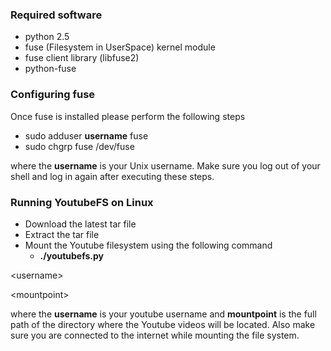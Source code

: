### Required software ###
  * python 2.5
  * fuse (Filesystem in UserSpace) kernel module
  * fuse client library (libfuse2)
  * python-fuse

### Configuring fuse ###
Once fuse is installed please perform the following steps
  * sudo adduser **username** fuse
  * sudo chgrp fuse /dev/fuse

where the **username** is your Unix username. Make sure you log out of your shell and log in again after executing these steps.

### Running YoutubeFS on Linux ###

  * Download the latest tar file
  * Extract the tar file
  * Mount the Youtube filesystem using the following command
    * **./youtubefs.py**

&lt;username&gt;

 

&lt;mountpoint&gt;



where the **username** is your youtube username and **mountpoint** is the full path of the directory where the Youtube videos will be located. Also make sure you are connected to the internet while mounting the file system.
